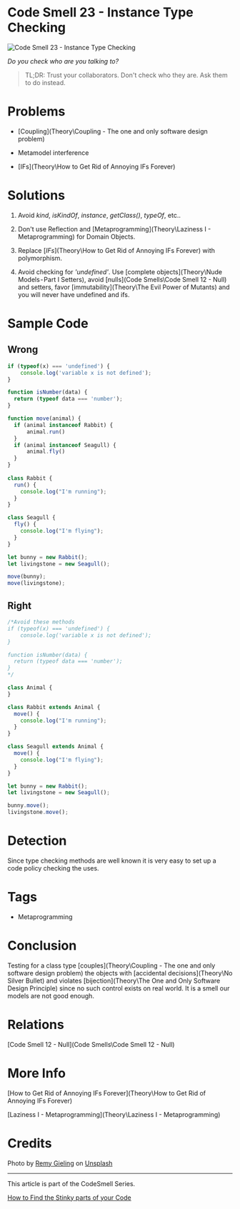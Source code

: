 # Code Smell 23 - Instance Type Checking

![Code Smell 23 - Instance Type Checking](remy-gieling-DQmZCNLLmmc-unsplash.jpg)

*Do you check who are you talking to?*

> TL;DR: Trust your collaborators. Don't check who they are. Ask them to do instead.

# Problems

- [Coupling](Theory\Coupling - The one and only software design problem)

- Metamodel interference

- [IFs](Theory\How to Get Rid of Annoying IFs Forever)

# Solutions

1. Avoid *kind*, *isKindOf*, *instance*, *getClass()*, *typeOf*, etc..

2. Don't use Reflection and [Metaprogramming](Theory\Laziness I - Metaprogramming) for Domain Objects.

3. Replace [*IFs*](Theory\How to Get Rid of Annoying IFs Forever) with polymorphism. 

4. Avoid checking for *'undefined'*. Use [complete objects](Theory\Nude Models - Part I Setters), avoid [nulls](Code Smells\Code Smell  12 - Null) and setters, favor [immutability](Theory\The Evil Power of Mutants) and you will never have undefined and ifs.

# Sample Code

## Wrong

[Gist Url]: # (https://gist.github.com/mcsee/a2307973172b62bb9dc7b11ef7450220)
```javascript
if (typeof(x) === 'undefined') {
    console.log('variable x is not defined');   
}

function isNumber(data) {
  return (typeof data === 'number');
}

function move(animal) {
  if (animal instanceof Rabbit) {
      animal.run()
  }
  if (animal instanceof Seagull) {
      animal.fly()
  } 
}
 
class Rabbit {
  run() {
    console.log("I'm running");
  }  
}

class Seagull {
  fly() {
    console.log("I'm flying");
  }  
}

let bunny = new Rabbit();
let livingstone = new Seagull();

move(bunny);
move(livingstone);
```

## Right

[Gist Url]: # (https://gist.github.com/mcsee/5c0218fcf1362228f406e463f79171a9)
```javascript
/*Avoid these methods
if (typeof(x) === 'undefined') {
    console.log('variable x is not defined');   
}

function isNumber(data) {
  return (typeof data === 'number');
}
*/

class Animal {
} 

class Rabbit extends Animal {
  move() {
    console.log("I'm running");
  }  
}

class Seagull extends Animal {
  move() {
    console.log("I'm flying");
  }  
}

let bunny = new Rabbit();
let livingstone = new Seagull();

bunny.move();
livingstone.move();
```

# Detection

Since type checking methods are well known it is very easy to set up a code policy checking the uses.

# Tags

- Metaprogramming

# Conclusion

Testing for a class type [couples](Theory\Coupling - The one and only software design problem) the objects with [accidental decisions](Theory\No Silver Bullet) and violates [bijection](Theory\The One and Only Software Design Principle) since no such control exists on real world. It is a smell our models are not good enough.

# Relations

[Code Smell 12 - Null](Code Smells\Code Smell  12 - Null)

# More Info

[How to Get Rid of Annoying IFs Forever](Theory\How to Get Rid of Annoying IFs Forever)

[Laziness I - Metaprogramming](Theory\Laziness I - Metaprogramming)

# Credits

Photo by [Remy Gieling](https://unsplash.com/@gieling) on [Unsplash](https://unsplash.com/s/photos/assembly-line)

* * *

This article is part of the CodeSmell Series.

[How to Find the Stinky parts of your Code]()






